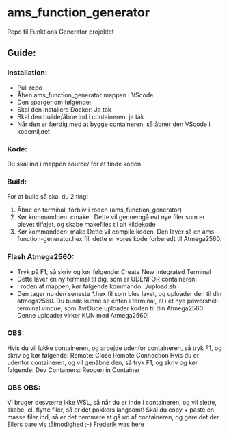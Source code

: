 # ams_function_generator
Repo til Funktions Generator projektet

## Guide:

### Installation:
- Pull repo
- Åben ams_function_generator mappen i VScode
- Den spørger om følgende:
 - Skal den installere Docker: Ja tak
 - Skal den builde/åbne ind i containeren: ja tak
- Når den er færdig med at bygge containeren, så åbner den VScode i kodemiljøet

### Kode:
Du skal ind i mappen source/ for at finde koden.

### Build:
For at build så skal du 2 ting!
1. Åbne en terminal, forbliv i roden (ams_function_generator)
2. Kør kommandoen: cmake .
Dette vil gennemgå evt nye filer som er blevet tilføjet, og skabe makefiles til alt kildekode
3. Kør kommandoen: make
Dette vil compile koden. Den laver så en ams-function-generator.hex fil, dette er vores kode forberedt til Atmega2560.

### Flash Atmega2560:
- Tryk på F1, så skriv og kør følgende: Create New Integrated Terminal
- Dette laver en ny terminal til dig, som er UDENFOR containeren!
- I roden af mappen, kør følgende kommando: ./upload.sh
- Den tager nu den seneste *.hex fil som blev lavet, og uploader den til din atmega2560.
Du burde kunne se enten i terminal, el i et nye powershell terminal vindue, som AvrDude uploader koden til din Atmega2560.
Denne uploader virker KUN med Atmega2560!

### OBS:
Hvis du vil lukke containeren, og arbejde udenfor containeren, så tryk F1, og skriv og kør følgende: Remote: Close Remote Connection
Hvis du er udenfor containeren, og vil genåbne den, så tryk F1, og skriv og kør følgende: Dev Containers: Reopen in Container

### OBS OBS:
Vi bruger desværre ikke WSL, så når du er inde i containeren, og vil slette, skabe, el. flytte filer, så er det pokkers langsomt!
Skal du copy + paste en masse filer ind, så er det nemmere at gå ud af containeren, og gøre det der. Ellers bare vis tålmodighed ;-)
Frederik was here

